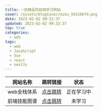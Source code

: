 ```yaml
---
title: 一些精品的前端学习网站
cover: /assets/blogCover/miku_93418679.png
date: 2023-02-02 09:32:37
updated: 2023-02-02 09:32:37
top: true
categories:
  - web
tags:
  - web
  - JavaScript
  - Vue
  - react
  - nextJs
---
```


|  网站名称 | 跳转链接 |  状态 |
| :-----:  | :-----: | :-----: |
| web全栈体系 | [点击跳转](https://senior-frontend.pages.dev/) | 正在学习中 |
| 前端技能图谱 | [点击跳转](https://leohxj.gitbooks.io/front-end-database/content/interview/skill-path.html) | 未学习 |